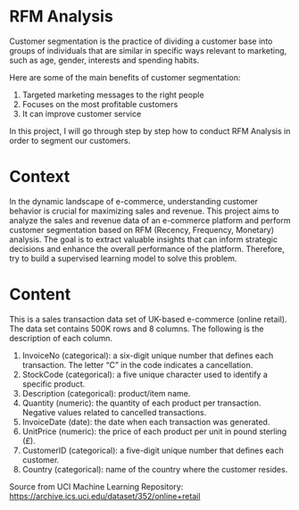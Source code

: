 # RFM Analysis
Customer segmentation is the practice of dividing a customer base into groups of individuals that are similar in specific ways relevant to marketing, such as age, gender, interests and spending habits.

Here are some of the main benefits of customer segmentation:
1. Targeted marketing messages to the right people
2. Focuses on the most profitable customers
3. It can improve customer service
   
In this project, I will go through step by step how to conduct RFM Analysis in order to segment our customers.

# Context
In the dynamic landscape of e-commerce, understanding customer behavior is crucial for maximizing sales and revenue. This project aims to analyze the sales and revenue data of an e-commerce platform and perform customer segmentation based on RFM (Recency, Frequency, Monetary) analysis. The goal is to extract valuable insights that can inform strategic decisions and enhance the overall performance of the platform. Therefore, try to build a supervised learning model to solve this problem.

# Content
This is a sales transaction data set of UK-based e-commerce (online retail). The data set contains 500K rows and 8 columns. The following is the description of each column.

1. InvoiceNo (categorical): a six-digit unique number that defines each transaction. The letter “C” in the code indicates a cancellation.
2. StockCode (categorical): a five unique character used to identify a specific product.
3. Description (categorical): product/item name.
4. Quantity (numeric): the quantity of each product per transaction. Negative values related to cancelled transactions.
5. InvoiceDate (date): the date when each transaction was generated.
6. UnitPrice (numeric): the price of each product per unit in pound sterling (£).
7. CustomerID (categorical): a five-digit unique number that defines each customer.
8. Country (categorical): name of the country where the customer resides.

Source from UCI Machine Learning Repository: https://archive.ics.uci.edu/dataset/352/online+retail


